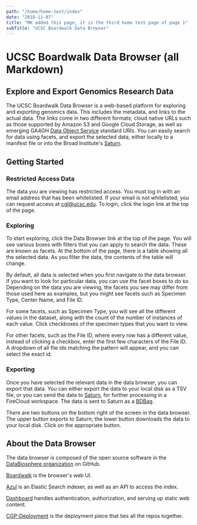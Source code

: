 ```yaml
---
path: "/home/home-test/index"
date: "2018-11-07"
title: "MK added this page, it is the third home test page of page 1"
subTitle: "UCSC Boardwalk Data Browser"
---
```

# UCSC Boardwalk Data Browser (all Markdown)
## Explore and Export Genomics Research Data
The UCSC Boardwalk Data Browser is a web-based platform for exploring and exporting genomics data. This includes the metadata, and links to the actual data. The links come in two different formats; cloud native URLs such as those supported by Amazon S3 and Google Cloud Storage, as well as emerging GA4GH [Data Object Service](https://github.com/ga4gh/data-object-service-schemas) standard URIs. You can easily search for data using facets, and export the selected data, either locally to a manifest file or into the Broad Institute's [Saturn](https://bvdp-saturn-prod.appspot.com/).

## Getting Started

### Restricted Access Data
The data you are viewing has restricted access. You must log in with an email address that has been whitelisted. If your email is not whitelisted, you can request access at [cgl@ucsc.edu](mailto:cgl@ucsc.edu). To login, click the login link at the top of the page.

### Exploring
To start exploring, click the Data Browser link at the top of the page. You will see various boxes with filters that you can apply to search the data. These are known as facets. At the bottom of the page, there is a table showing all the selected data. As you filter the data, the contents of the table will change.

By default, all data is selected when you first navigate to the data browser. If you want to look for particular data, you can use the facet boxes to do so. Depending on the data you are viewing, the facets you see may differ from those used here as examples, but you might see facets such as Specimen Type, Center Name, and File ID.

For some facets, such as Specimen Type, you will see all the different values in the dataset, along with the count of the number of instances of each value. Click checkboxes of the specimen types that you want to view.

For other facets, such as the File ID, where every row has a different value, instead of clicking a checkbox, enter the first few characters of the File ID. A dropdown of all file ids matching the pattern will appear, and you can select the exact id.

### Exporting
Once you have selected the relevant data in the data browser, you can export that data. You can
either export the data to your local disk as a TSV file, or you can send the data to [Saturn](https://bvdp-saturn-prod.appspot.com/), for further processing in a FireCloud workspace. The data is sent to Saturn as a [BDBag](http://bd2k.ini.usc.edu/tools/bdbag/).

There are two buttons on the bottom right of the screen in the data browser. The upper button
exports to Saturn; the lower button downloads the data to your local disk. Click on the appropriate button.

## About the Data Browser
The data browser is composed of the open source software in the [DataBiosphere organization](https://github.com/DataBiosphere) on GitHub.

[Boardwalk](https://github.com/DataBiosphere/cgp-boardwalk) is the browser's web UI.

[Azul](https://github.com/DataBiosphere/azul) is an Elastic Search indexer, as well as an API to access the index.

[Dashboard](https://github.com/DataBiosphere/cgp-dashboard) handles authentication, authorization, and serving up static web content.

[CGP-Deployment](https://github.com/DataBiosphere/cgp-deployment) is the deployment piece that ties all the repos together.
